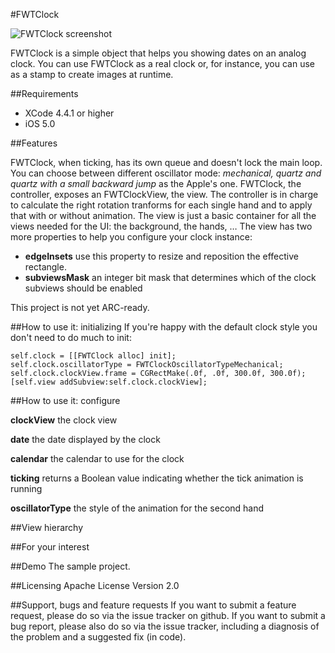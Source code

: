 #FWTClock

![FWTClock screenshot](http://grab.by/h3N4)


FWTClock is a simple object that helps you showing dates on an analog clock. You can use FWTClock as a real clock or, for instance, you can use as a stamp to create images at runtime. 

##Requirements
* XCode 4.4.1 or higher
* iOS 5.0

##Features

FWTClock, when ticking, has its own queue and doesn't lock the main loop. You can choose between different oscillator mode: *mechanical, quartz and quartz with a small backward jump* as the Apple's one.
FWTClock, the controller, exposes an FWTClockView, the view. The controller is in charge to calculate the right rotation tranforms for each single hand and to apply that with or without animation.
The view is just a basic container for all the views needed for the UI: the background, the hands, … 
The view has two more properties to help you configure your clock instance:

* **edgeInsets** use this property to resize and reposition the effective rectangle. 
* **subviewsMask** an integer bit mask that determines which of the clock subviews should be enabled 

This project is not yet ARC-ready.

##How to use it: initializing
If you're happy with the default clock style you don't need to do much to init:

	self.clock = [[FWTClock alloc] init];
    self.clock.oscillatorType = FWTClockOscillatorTypeMechanical; 
	self.clock.clockView.frame = CGRectMake(.0f, .0f, 300.0f, 300.0f);
	[self.view addSubview:self.clock.clockView];


##How to use it: configure

**clockView** the clock view

**date** the date displayed by the clock

**calendar** the calendar to use for the clock

**ticking** returns a Boolean value indicating whether the tick animation is running

**oscillatorType** the style of the animation for the second hand


##View hierarchy

##For your interest


##Demo
The sample project.


##Licensing
Apache License Version 2.0

##Support, bugs and feature requests
If you want to submit a feature request, please do so via the issue tracker on github.
If you want to submit a bug report, please also do so via the issue tracker, including a diagnosis of the problem and a suggested fix (in code).
